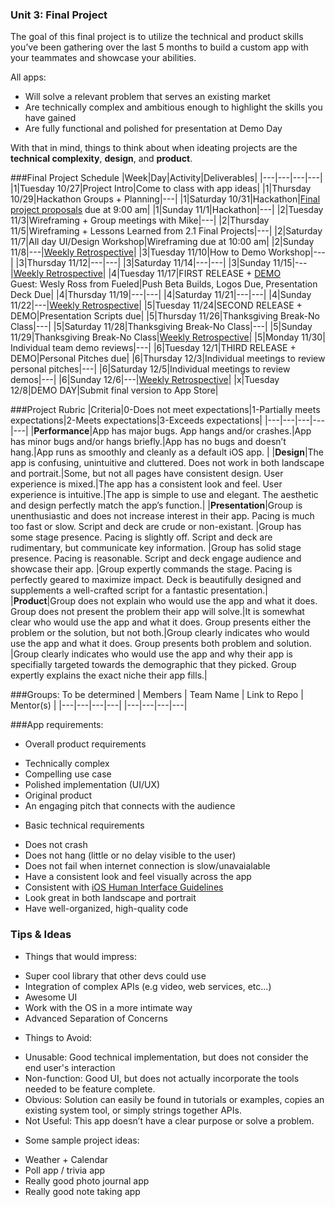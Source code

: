 ### Unit 3: Final Project

The goal of this final project is to utilize the technical and product skills you’ve been gathering over the last 5 months to build a custom app with your teammates and showcase your abilities. 

All apps:
  *  Will solve a relevant problem that serves an existing market
  *  Are technically complex and ambitious enough to highlight the skills you have gained
  *  Are fully functional and polished for presentation at Demo Day  

With that in mind, things to think about when ideating projects are the **technical complexity**, **design**, and **product**.  




###Final Project Schedule
|Week|Day|Activity|Deliverables|
|---|---|---|---|
|1|Tuesday 10/27|Project Intro|Come to class with app ideas|
|1|Thursday 10/29|Hackathon Groups + Planning|---|
|1|Saturday 10/31|Hackathon|[Final project proposals](/project_proposals.md) due at 9:00 am|
|1|Sunday 11/1|Hackathon|---|
|2|Tuesday 11/3|Wireframing + Group meetings with Mike|---|
|2|Thursday 11/5|Wireframing + Lessons Learned from 2.1 Final Projects|---|
|2|Saturday 11/7|All day UI/Design Workshop|Wireframing due at 10:00 am|
|2|Sunday 11/8|---|[Weekly Retrospective](/weekly_retrospective.md)|
|3|Tuesday 11/10|How to Demo Workshop|---|
|3|Thursday 11/12|---|---|
|3|Saturday 11/14|---|---|
|3|Sunday 11/15|---|[Weekly Retrospective](/weekly_retrospective.md)|
|4|Tuesday 11/17|FIRST RELEASE + [DEMO](/presentation_guidelines.md)<br>Guest: Wesly Ross from Fueled|Push Beta Builds, Logos Due, Presentation Deck Due|
|4|Thursday 11/19|---|---|
|4|Saturday 11/21|---|---|
|4|Sunday 11/22|---|[Weekly Retrospective](/weekly_retrospective.md)|
|5|Tuesday 11/24|SECOND RELEASE + DEMO|Presentation Scripts due|
|5|Thursday 11/26|Thanksgiving Break-No Class|---|
|5|Saturday 11/28|Thanksgiving Break-No Class|---|
|5|Sunday 11/29|Thanksgiving Break-No Class|[Weekly Retrospective](/weekly_retrospective.md)|
|5|Monday 11/30| Individual team demo reviews|---|
|6|Tuesday 12/1|THIRD RELEASE + DEMO|Personal Pitches due|
|6|Thursday 12/3|Individual meetings to review personal pitches|---|
|6|Saturday 12/5|Individual meetings to review demos|---|
|6|Sunday 12/6|---|[Weekly Retrospective](/weekly_retrospective.md)|
|x|Tuesday 12/8|DEMO DAY|Submit final version to App Store|




###Project Rubric
|Criteria|0-Does not meet expectations|1-Partially meets expectations|2-Meets expectations|3-Exceeds expectations|
|---|---|---|---|---|
|**Performance**|App has major bugs.  App hangs and/or crashes.|App has minor bugs and/or hangs briefly.|App has no bugs and doesn’t hang.|App runs as smoothly and cleanly as a default iOS app. |
|**Design**|The app is confusing, unintuitive and cluttered.  Does not work in both landscape and portrait.|Some, but not all pages have consistent design.  User experience is mixed.|The app has a consistent look and feel.  User experience is intuitive.|The app is simple to use and elegant.  The aesthetic and design perfectly match the app’s function.|
|**Presentation**|Group is unenthusiastic and does not increase interest in their app.  Pacing is much too fast or slow. Script and deck are crude or non-existant. |Group has some stage presence.  Pacing is slightly off. Script and deck are rudimentary, but communicate key information. |Group has solid stage presence.  Pacing is reasonable. Script and deck engage audience and showcase their app. |Group expertly commands the stage.  Pacing is perfectly geared to maximize impact. Deck is beautifully designed and supplements a well-crafted script for a fantastic presentation.|
|**Product**|Group does not explain who would use the app and what it does. Group does not present the problem their app will solve.|It is somewhat clear who would use the app and what it does.  Group presents either the problem or the solution, but not both.|Group clearly indicates who would use the app and what it does. Group presents both problem and solution. |Group clearly indicates who would use the app and why their app is specifially targeted towards the demographic that they picked. Group expertly explains the exact niche their app fills.|


###Groups:  To be determined
| Members | Team Name | Link to Repo | Mentor(s) |
|---|---|---|---|
|---|---|---|---|


###App requirements:
*  Overall product requirements
  - Technically complex
  - Compelling use case
  - Polished implementation (UI/UX)
  - Original product 
  - An engaging pitch that connects with the audience
*  Basic technical requirements 
  - Does not crash
  - Does not hang (little or no delay visible to the user)
  - Does not fail when internet connection is slow/unavaialable
  - Have a consistent look and feel visually across the app
  - Consistent with [iOS Human Interface Guidelines](https://developer.apple.com/library/ios/documentation/UserExperience/Conceptual/MobileHIG/#//apple_ref/doc/uid/TP40006556-CH66-SW1)
  - Look great in both landscape and portrait
  - Have well-organized, high-quality code


### Tips & Ideas
*  Things that would impress:
  - Super cool library that other devs could use
  - Integration of complex APIs (e.g video, web services, etc...)
  - Awesome UI
  - Work with the OS in a more intimate way 
  - Advanced Separation of Concerns
*  Things to Avoid:
  -  Unusable: Good technical implementation, but does not consider the end user's interaction
  -  Non-function: Good UI, but does not actually incorporate the tools needed to be feature complete.
  -  Obvious: Solution can easily be found in tutorials or examples, copies an existing system tool, or simply strings together APIs.
  -  Not Useful: This app doesn’t have a clear purpose or solve a problem. 
*  Some sample project ideas:
  -  Weather + Calendar
  -  Poll app / trivia app 
  -  Really good photo journal app
  -  Really good note taking app

